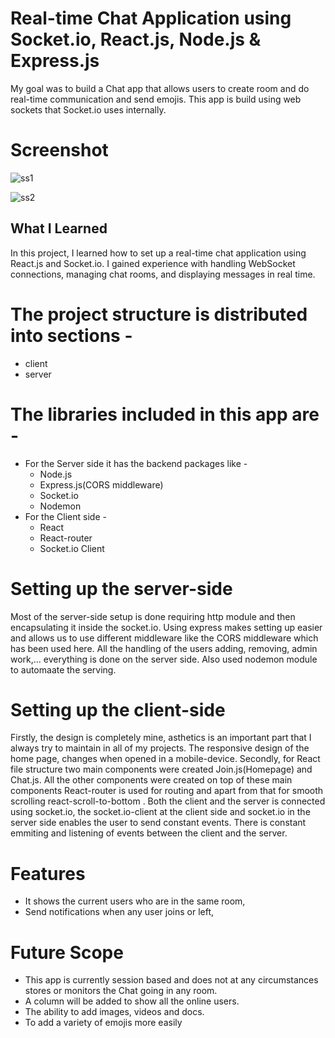 # Real-time Chat Application using Socket.io, React.js, Node.js & Express.js
My goal was to build a Chat app that allows users to create room and do real-time communication and send emojis. 
This app is build using web sockets that Socket.io uses internally.

# Screenshot

![ss1](https://github.com/shagun2003/Chat_app/assets/134138604/5d29f1f8-4626-478a-8a64-572ad13a9101)

![ss2](https://github.com/shagun2003/Chat_app/assets/134138604/b061327b-c1a7-4c0c-8536-146cfaf61ff4)




## What I Learned

In this project, I learned how to set up a real-time chat application using React.js and Socket.io. I gained experience with handling WebSocket connections, managing chat rooms, and displaying messages in real time.


# The project structure is distributed into sections - 
* client 
* server
# The libraries included in this app are - 
* For the Server side it has the backend packages like -
  * Node.js 
  * Express.js(CORS middleware) 
  * Socket.io 
  * Nodemon
* For the Client side - 
  * React 
  * React-router  
  * Socket.io Client 

# Setting up the server-side
Most of the server-side setup is done requiring http module and then encapsulating it inside the socket.io. Using express makes setting up easier and allows us to use different middleware like the CORS middleware which has been used here.
All the handling of the users adding, removing, admin work,... everything is done on the server side. Also used nodemon module to automaate the serving.

# Setting up the client-side 
Firstly, the design is completely mine, asthetics is an important part that I always try to maintain in all of my projects.
The responsive design of the home page, changes when opened in a mobile-device.
Secondly, for React file structure two main components were created Join.js(Homepage) and Chat.js. All the other components were created on top of these main components
React-router is used for routing and apart from that for smooth scrolling react-scroll-to-bottom .
Both the client and the server is connected using socket.io, the socket.io-client at the client side and socket.io in the server side enables the user to send constant events. There is constant emmiting and listening of events between the client and the server.

# Features
* It shows the current users who are in the same room, 
* Send notifications when any user joins or left,

# Future Scope
* This app is currently session based and does not at any circumstances stores or monitors the Chat going in any room. 
* A column will be added to show all the online users.
* The ability to add images, videos and docs.
* To add a variety of emojis more easily
